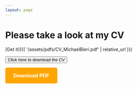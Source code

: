 ```yaml
---
layout: page
---
```


<h1> Please take a look at my CV </h1>

[Get it]({{ '/assets/pdfs/CV_MichaelBieri.pdf' | relative_url }})

<button name="button" onclick="{{ '/assets/pdfs/CV_MichaelBieri.pdf' | relative_url }}">Click here to download the CV</button>

<head>
  <style>
    .download-btn {
      background-color: orange; /* Orange background */
      color: white; /* White text */
      padding: 15px 25px; /* Padding for the button */
      text-align: center;
      text-decoration: none; /* Remove underline from the text */
      display: inline-block; /* Make it behave like a button */
      font-size: 16px;
      font-weight: bold;
      border-radius: 5px; /* Rounded corners */
      border: none; /* No border */
      cursor: pointer; /* Pointer cursor on hover */
      transition: background-color 0.3s; /* Smooth hover effect */
    }

    .download-btn:hover {
      background-color: #ff7f00; /* Darker orange on hover */
    }
  </style>
</head>
<body>

  <!-- Orange button to download the PDF -->
  <a href="/assets/pdfs/yourfile.pdf" download="yourfile.pdf" class="download-btn">Download PDF</a>

</body>
</html>
